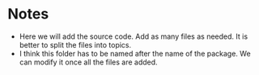 # Notes 

* Here we will add the source code. Add as many files as needed. It is better to split the files into topics.
* I think this folder has to be named after the name of the package.
We can modify it once all the files are added.